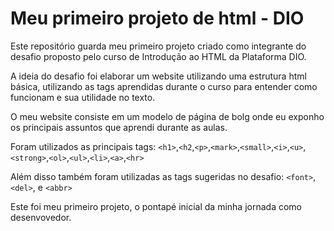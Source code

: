 # Meu primeiro projeto de html - DIO

Este repositório guarda meu primeiro projeto criado como integrante do desafio proposto pelo curso de Introdução ao HTML da Plataforma DIO.

A ideia do desafio foi elaborar um website utilizando uma estrutura html básica, utilizando as tags aprendidas durante o curso para entender
como funcionam e sua utilidade no texto.

O meu website consiste em um modelo de página de bolg onde eu exponho os principais assuntos que aprendi durante as aulas.

Foram utilizados as principais tags: `<h1>`,`<h2`,`<p>`,`<mark>`,`<small>`,`<i>`,`<u>`,`<strong>`,`<ol>`,`<ul>`,`<li>`,`<a>`,`<hr>`

Além disso também foram utilizadas as tags sugeridas no desafio: `<font>`,`<del>`, e `<abbr>`

Este foi meu primeiro projeto, o pontapé inicial da minha jornada como desenvovedor.

